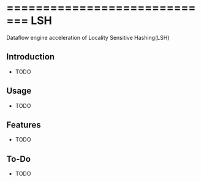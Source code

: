 =============================
LSH
=============================

Dataflow engine acceleration of Locality Sensitive Hashing(LSH)


Introduction
------------

* TODO


Usage
-----

* TODO


Features
--------

* TODO


To-Do
-----

* TODO
